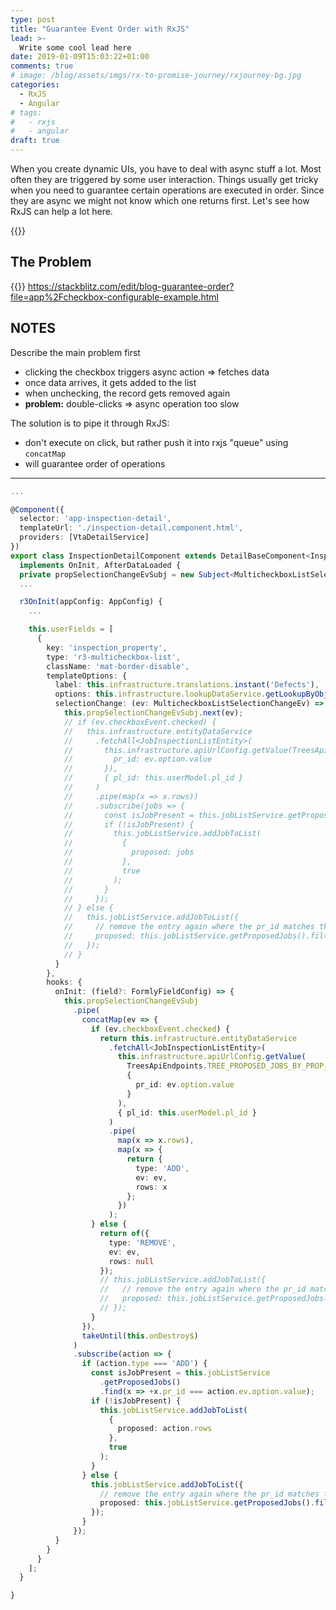 ```yaml
---
type: post
title: "Guarantee Event Order with RxJS"
lead: >-
  Write some cool lead here
date: 2019-01-09T15:03:22+01:00
comments: true
# image: /blog/assets/imgs/rx-to-promise-journey/rxjourney-bg.jpg
categories:
  - RxJS
  - Angular
# tags:
#   - rxjs
#   - angular
draft: true
---
```


<div class="article-intro">
  When you create dynamic UIs, you have to deal with async stuff a lot. Most often they are triggered by some user interaction. Things usually get tricky when you need to guarantee certain operations are executed in order. Since they are async we might not know which one returns first. Let's see how RxJS can help a lot here.
</div>

<!--more-->

{{<postad>}}

## The Problem


{{<stackblitz uid="edit/blog-guarantee-order">}}
https://stackblitz.com/edit/blog-guarantee-order?file=app%2Fcheckbox-configurable-example.html


## NOTES

Describe the main problem first

- clicking the checkbox triggers async action => fetches data
- once data arrives, it gets added to the list
- when unchecking, the record gets removed again
- **problem:** double-clicks => async operation too slow

The solution is to pipe it through RxJS:

- don't execute on click, but rather push it into rxjs "queue" using `concatMap`
- will guarantee order of operations

---

```typescript
...

@Component({
  selector: 'app-inspection-detail',
  templateUrl: './inspection-detail.component.html',
  providers: [VtaDetailService]
})
export class InspectionDetailComponent extends DetailBaseComponent<InspectionEntity>
  implements OnInit, AfterDataLoaded {
  private propSelectionChangeEvSubj = new Subject<MulticheckboxListSelectionChangeEv>();
  ...

  r3OnInit(appConfig: AppConfig) {
    ...

    this.userFields = [
      {
        key: 'inspection_property',
        type: 'r3-multicheckbox-list',
        className: 'mat-border-disable',
        templateOptions: {
          label: this.infrastructure.translations.instant('Defects'),
          options: this.infrastructure.lookupDataService.getLookupByObjectType(ObjectTypes.PLAY_PROPERTY),
          selectionChange: (ev: MulticheckboxListSelectionChangeEv) => {
            this.propSelectionChangeEvSubj.next(ev);
            // if (ev.checkboxEvent.checked) {
            //   this.infrastructure.entityDataService
            //     .fetchAll<JobInspectionListEntity>(
            //       this.infrastructure.apiUrlConfig.getValue(TreesApiEndpoints.TREE_PROPOSED_JOBS_BY_PROP_AND_PLAY, {
            //         pr_id: ev.option.value
            //       }),
            //       { pl_id: this.userModel.pl_id }
            //     )
            //     .pipe(map(x => x.rows))
            //     .subscribe(jobs => {
            //       const isJobPresent = this.jobListService.getProposedJobs().find(x => +x.pr_id === ev.option.value);
            //       if (!isJobPresent) {
            //         this.jobListService.addJobToList(
            //           {
            //             proposed: jobs
            //           },
            //           true
            //         );
            //       }
            //     });
            // } else {
            //   this.jobListService.addJobToList({
            //     // remove the entry again where the pr_id matches the unselected checkbox
            //     proposed: this.jobListService.getProposedJobs().filter(x => x.pr_id !== `${ev.option.value}`)
            //   });
            // }
          }
        },
        hooks: {
          onInit: (field?: FormlyFieldConfig) => {
            this.propSelectionChangeEvSubj
              .pipe(
                concatMap(ev => {
                  if (ev.checkboxEvent.checked) {
                    return this.infrastructure.entityDataService
                      .fetchAll<JobInspectionListEntity>(
                        this.infrastructure.apiUrlConfig.getValue(
                          TreesApiEndpoints.TREE_PROPOSED_JOBS_BY_PROP_AND_PLAY,
                          {
                            pr_id: ev.option.value
                          }
                        ),
                        { pl_id: this.userModel.pl_id }
                      )
                      .pipe(
                        map(x => x.rows),
                        map(x => {
                          return {
                            type: 'ADD',
                            ev: ev,
                            rows: x
                          };
                        })
                      );
                  } else {
                    return of({
                      type: 'REMOVE',
                      ev: ev,
                      rows: null
                    });
                    // this.jobListService.addJobToList({
                    //   // remove the entry again where the pr_id matches the unselected checkbox
                    //   proposed: this.jobListService.getProposedJobs().filter(x => x.pr_id !== `${ev.option.value}`)
                    // });
                  }
                }),
                takeUntil(this.onDestroy$)
              )
              .subscribe(action => {
                if (action.type === 'ADD') {
                  const isJobPresent = this.jobListService
                    .getProposedJobs()
                    .find(x => +x.pr_id === action.ev.option.value);
                  if (!isJobPresent) {
                    this.jobListService.addJobToList(
                      {
                        proposed: action.rows
                      },
                      true
                    );
                  }
                } else {
                  this.jobListService.addJobToList({
                    // remove the entry again where the pr_id matches the unselected checkbox
                    proposed: this.jobListService.getProposedJobs().filter(x => x.pr_id !== `${action.ev.option.value}`)
                  });
                }
              });
          }
        }
      }
    ];
  }

}
```
